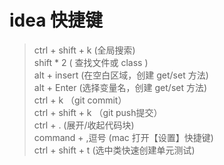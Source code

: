 # idea 快捷键
> ctrl + shift + k     (全局搜索)<br>
> shift * 2            ( 查找文件或 class )<br>
> alt + insert (在空白区域，创建 get/set 方法)<br>
> alt + Enter (选择变量名，创建 get/set 方法)<br>
> ctrl + k （git commit）<br>
> ctrl + shift + k （git push提交）<br>
> ctrl + . (展开/收起代码块)<br>
> command + ,逗号 (mac 打开【设置】快捷键)<br>
> ctrl + shift + t (选中类快速创建单元测试)

